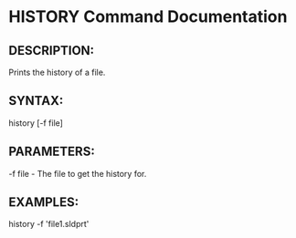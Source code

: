 # HISTORY Command Documentation

## DESCRIPTION:
Prints the history of a file.

## SYNTAX:
history [-f file]

## PARAMETERS:
-f file - The file to get the history for.

## EXAMPLES:
history -f 'file1.sldprt'

